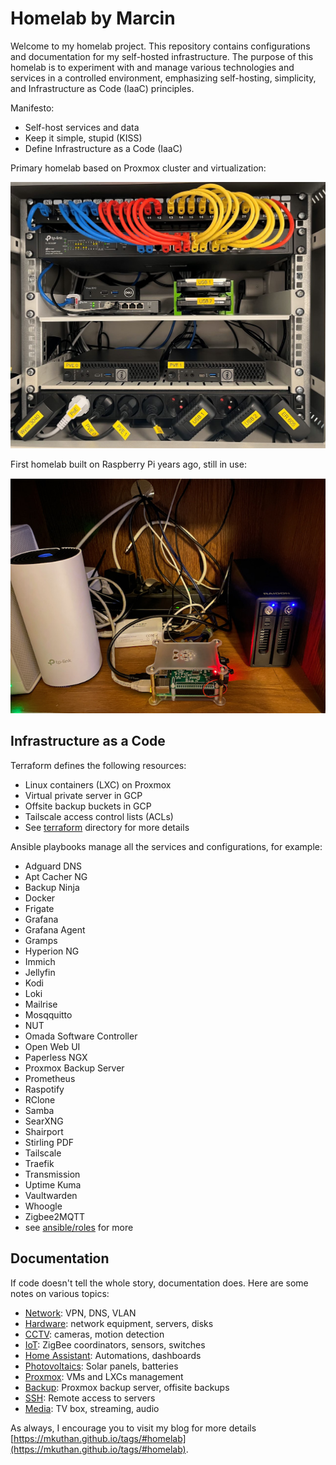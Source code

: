 # Homelab by Marcin

Welcome to my homelab project. This repository contains configurations and documentation for my self-hosted infrastructure. The purpose of this homelab is to experiment with and manage various technologies and services in a controlled environment, emphasizing self-hosting, simplicity, and Infrastructure as Code (IaaC) principles.

Manifesto:

* Self-host services and data
* Keep it simple, stupid (KISS)
* Define Infrastructure as a Code (IaaC)

Primary homelab based on Proxmox cluster and virtualization:

![Wieprz](docs/wieprz.jpg)

First homelab built on Raspberry Pi years ago, still in use:

![Bekasow](docs/bekasow.jpg)

## Infrastructure as a Code

Terraform defines the following resources:

* Linux containers (LXC) on Proxmox
* Virtual private server in GCP
* Offsite backup buckets in GCP
* Tailscale access control lists (ACLs)
* See [terraform](terraform) directory for more details

Ansible playbooks manage all the services and configurations, for example:

* Adguard DNS
* Apt Cacher NG
* Backup Ninja
* Docker
* Frigate
* Grafana
* Grafana Agent
* Gramps
* Hyperion NG
* Immich
* Jellyfin
* Kodi
* Loki
* Mailrise
* Mosqquitto
* NUT
* Omada Software Controller
* Open Web UI
* Paperless NGX
* Proxmox Backup Server
* Prometheus
* Raspotify
* RClone
* Samba
* SearXNG
* Shairport
* Stirling PDF
* Tailscale
* Traefik
* Transmission
* Uptime Kuma
* Vaultwarden
* Whoogle
* Zigbee2MQTT
* see [ansible/roles](ansible/roles) for more

## Documentation

If code doesn't tell the whole story, documentation does.
Here are some notes on various topics:

* [Network](docs/network.md): VPN, DNS, VLAN
* [Hardware](docs/hardware.md): network equipment, servers, disks
* [CCTV](docs/cameras.md): cameras, motion detection
* [IoT](docs/iot.md): ZigBee coordinators, sensors, switches
* [Home Assistant](docs/ha.md): Automations, dashboards
* [Photovoltaics](docs/pv.md): Solar panels, batteries
* [Proxmox](docs/proxmox.md): VMs and LXCs management
* [Backup](docs/backup.md): Proxmox backup server, offisite backups
* [SSH](docs/ssh.md): Remote access to servers
* [Media](docs/media.md): TV box, streaming, audio

As always, I encourage you to visit my blog for more details [https://mkuthan.github.io/tags/#homelab](https://mkuthan.github.io/tags/#homelab).
